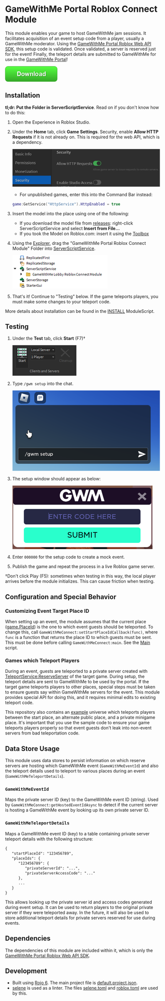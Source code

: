 # GameWithMe Portal Roblox Connect Module

This module enables your game to host GameWithMe jam sessions. It facilitates acquisition of an event setup code from a player, usually a GameWithMe moderator. Using the [GameWithMe Portal Roblox Web API SDK](https://github.com/SuperAwesomeLTD/gwm-portal-roblox-web-api-sdk/tree/GameWithMe-rebrand), this setup code is validated. Once validated, a server is reserved just for the event! Finally, the teleport details are submitted to GameWithMe for use in the [GameWithMe Portal](https://www.roblox.com/games/7649372402)!

[![Download](img/download.png)](https://github.com/ConfidentCoding/GameWithMe/releases)

## Installation

**tl;dr: Put the Folder in ServerScriptService**. Read on if you don't know how to do this:

1. Open the Experience in Roblox Studio.

2. Under the **Home** tab, click **Game Settings**. Security, enable **Allow HTTP Requests** if it is not already on. This is required for the web API, which is a dependency.

   ![Allowing HTTP requests in Game Settings](img/allow-http-requests.png)
   - For unpublished games, enter this into the Command Bar instead:

   ```lua
   game:GetService("HttpService").HttpEnabled = true
   ```

3. Insert the model into the place using one of the following:

   - If you download the model file from [releases](https://github.com/SuperAwesomeLTD/gwm-portal-roblox-connect-module/releases/latest): right-click ServerScriptService and select **Insert from File...**
   - If you took the Model on Roblox.com: insert it using the [Toolbox](https://developer.roblox.com/en-us/resources/studio/Toolbox)

4. Using the [Explorer](https://developer.roblox.com/en-us/resources/studio/Explorer), drag the "GameWithMe Portal Roblox Connect Module" Folder into [ServerScriptService](https://developer.roblox.com/en-us/api-reference/class/ServerScriptService).

   ![Installation](img/install.png)

5. That's it! Continue to "Testing" below. If the game teleports players, you must make some changes to your teleport code.

More details about installation can be found in the [INSTALL](src/GameWithMeConnect/INSTALL.lua) ModuleScript.

## Testing

1. Under the **Test** tab, click **Start** (F7)&dagger;

   ![Starting a test server](img/start-test.png)

2. Type `/gwm setup` into the chat.

   ![Chat Command](img/gwm-setup.png)

3. The setup window should appear as below:

   ![Setup Window](img/ui.png)

4. Enter `000000` for the setup code to create a mock event.

5. Publish the game and repeat the process in a live Roblox game server.

&dagger;Don't click Play (F5): sometimes when testing in this way, the local player arrives before the module initializes. This can cause friction when testing.

## Configuration and Special Behavior

### Customizing Event Target Place ID

When setting up an event, the module assumes that the current place ([game.PlaceId](https://developer.roblox.com/en-us/api-reference/property/DataModel/PlaceId)) is the one to which event guests should be teleported. To change this, call `GameWithMeConnect:setStartPlaceIdCallback(func)`, where `func` is a function that returns the place ID to which guests must be sent. This must be done before calling `GameWithMeConnect:main`. See the [Main](src/Main.server.lua) script.

### Games which Teleport Players

During an event, guests are teleported to a private server created with [TeleportService:ReserveServer](https://developer.roblox.com/en-us/api-reference/function/TeleportService/ReserveServer) of the target game. During setup, the teleport details are sent to GameWithMe to be used by the portal. If the target game teleports players to other places, special steps must be taken to ensure guests say within GameWithMe servers for the event. This module provides special API for doing this, and it requires minimal edits to existing teleport code.

This repository also contains an [example](example) universe which teleports players between the start place, an alternate public place, and a private minigame place. It's important that you use the sample code to ensure your game teleports players properly so that event guests don't leak into non-event servers from bad teleportation code.

## Data Store Usage

This module uses data stores to persist information on which reserve servers are hosting which GameWithMe event (`GameWithMeEventId`) and also the teleport details used to teleport to various places during an event (`GameWithMeTeleportDetails`).

### `GameWithMeEventId`

Maps the private server ID (key) to the GameWithMe event ID (string). Used by `GameWithMeConnect:getHostedEventIdAsync` to detect if the current server is hosting a GameWithMe event by looking up its own private server ID.

### `GameWithMeTeleportDetails`

Maps a GameWithMe event ID (key) to a table containing private server teleport details with the following structure:

```plain
{
   "startPlaceId": "123456789",
   "placeIds": {
      "123456789": {
         "privateServerId": "...",
         "privateServerAccessCode": "..."
      },
      ...
   }
}
```

This allows looking up the private server id and access codes generated during event setup. It can be used to return players to the original private server if they were teleported away. In the future, it will also be used to store additional teleport details for private servers reserved for use during events.

## Dependencies

The dependencies of this module are included within it, which is only the [GameWithMe Portal Roblox Web API SDK](https://github.com/SuperAwesomeLTD/gwm-portal-roblox-web-api-sdk/tree/GameWithMe-rebrand).

## Development

- Built using [Rojo 6](https://github.com/rojo-rbx/rojo). The main project file is [default.project.json](default.project.json).
- [selene](https://github.com/Kampfkarren/selene) is used as a linter. The files [selene.toml](selene.toml) and [roblox.toml](roblox.toml) are used by this.
